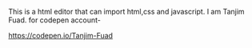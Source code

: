 This is a html editor that can import html,css and javascript. I am Tanjim Fuad. for codepen account-

https://codepen.io/Tanjim-Fuad
